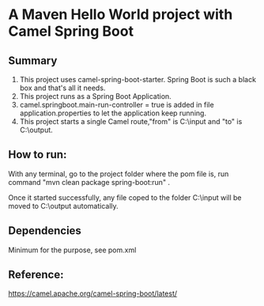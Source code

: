 # A Maven Hello World project with Camel Spring Boot
## Summary
1. This project uses camel-spring-boot-starter. Spring Boot is such a black box and that's all it needs.
2. This project runs as a Spring Boot Application.
3. camel.springboot.main-run-controller = true is added in file application.properties to let the application keep running.
4. This project starts a single Camel route,"from" is C:\input and "to" is C:\output.

## How to run:
With any terminal, go to the project folder where the pom file is, run command "mvn clean package spring-boot:run"
. 

Once it started successfully, any file coped to the folder C:\input
will be moved to C:\output automatically.

## Dependencies
Minimum for the purpose, see pom.xml

## Reference:
https://camel.apache.org/camel-spring-boot/latest/